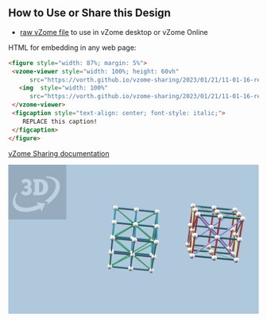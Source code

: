 
## How to Use or Share this Design

 - [raw vZome file](<https://raw.githubusercontent.com/vorth/vzome-sharing/main/2023/01/21/11-01-16-red-orange-blue-cube/red-orange-blue-cube.vZome>) to use in vZome desktop or vZome Online
 
 HTML for embedding in any web page:
 ```html
<figure style="width: 87%; margin: 5%">
  <vzome-viewer style="width: 100%; height: 60vh"
       src="https://vorth.github.io/vzome-sharing/2023/01/21/11-01-16-red-orange-blue-cube/red-orange-blue-cube.vZome" >
    <img  style="width: 100%"
       src="https://vorth.github.io/vzome-sharing/2023/01/21/11-01-16-red-orange-blue-cube/red-orange-blue-cube.png" >
  </vzome-viewer>
  <figcaption style="text-align: center; font-style: italic;">
     REPLACE this caption!
  </figcaption>
</figure>
 ```

[vZome Sharing documentation](https://vzome.github.io/vzome/sharing.html#how-it-works)

![Image](<red-orange-blue-cube.png>)

